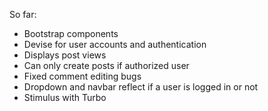 So far:
  - Bootstrap components
  - Devise for user accounts and authentication
  - Displays post views
  - Can only create posts if authorized user
  - Fixed comment editing bugs
  - Dropdown and navbar reflect if a user is logged in or not
  - Stimulus with Turbo
